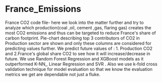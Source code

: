 # France_Emissions
France CO2 code file- here we look into the matter further and try to analyze which production(coal ,oil, cement ,gas, flaring gas) creates the most CO2 emissions and 
thus can be targeted to reduce France's share of carbon footprint. Pie-chart describing top 3 contributors of CO2 in Production sector are shown and only these columns
are considered for predicting values further.
We predict future values of : 1. Production CO2 and 2.France's global share CO2 to see how it will increase/decrease in future.
We use Random Forest Regression and  XGBoost models as it outperformed K-NN,, Linear Regression and SVR . 
Also we use k-fold cross validation technique for model evaluation so that we know the evaluation metrics we get are dependable not just a fluke.
